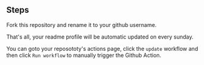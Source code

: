 ## Steps
Fork this repository and rename it to your github username.

That's all, your readme profile will be automatic updated on every sunday.

You can goto your reposototy's actions page, click the `update` workflow and then click `Run workflow` to manually trigger the Github Action.
